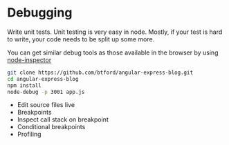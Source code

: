 # Debugging

Write unit tests. Unit testing is very easy in node. Mostly, if your test is hard to write, your code needs to be split up some more.

You can get similar debug tools as those available in the browser by using [node-inspector](https://github.com/node-inspector/node-inspector)

```BASH
git clone https://github.com/btford/angular-express-blog.git
cd angular-express-blog
npm install
node-debug -p 3001 app.js
```

 - Edit source files live
 - Breakpoints
 - Inspect call stack on breakpoint
 - Conditional breakpoints
 - Profiling
